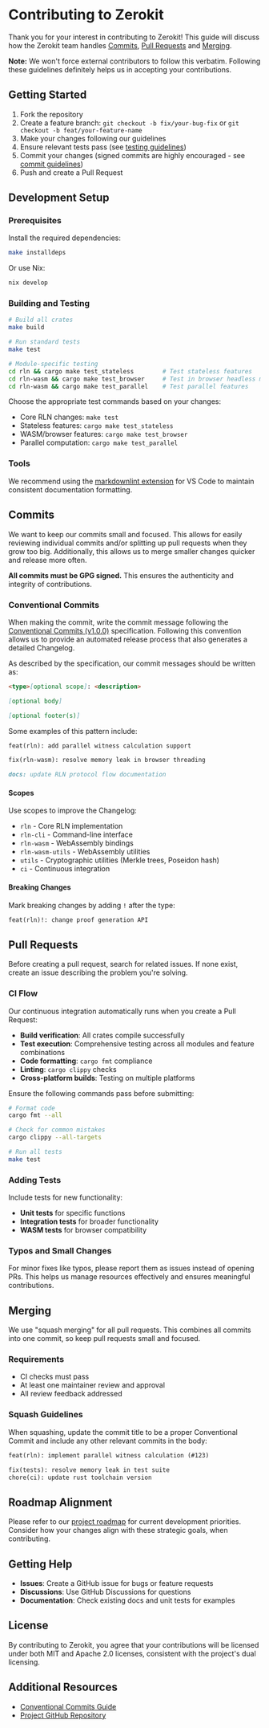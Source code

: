 # Contributing to Zerokit

Thank you for your interest in contributing to Zerokit!
This guide will discuss how the Zerokit team handles [Commits](#commits),
[Pull Requests](#pull-requests) and [Merging](#merging).

**Note:** We won't force external contributors to follow this verbatim.
Following these guidelines definitely helps us in accepting your contributions.

## Getting Started

1. Fork the repository
2. Create a feature branch: `git checkout -b fix/your-bug-fix` or `git checkout -b feat/your-feature-name`
3. Make your changes following our guidelines
4. Ensure relevant tests pass (see [testing guidelines](#building-and-testing))
5. Commit your changes (signed commits are highly encouraged  - see [commit guidelines](#commits))
6. Push and create a Pull Request

## Development Setup

### Prerequisites

Install the required dependencies:

```bash
make installdeps
```

Or use Nix:

```bash
nix develop
```

### Building and Testing

```bash
# Build all crates
make build

# Run standard tests
make test

# Module-specific testing
cd rln && cargo make test_stateless        # Test stateless features
cd rln-wasm && cargo make test_browser     # Test in browser headless mode
cd rln-wasm && cargo make test_parallel    # Test parallel features
```

Choose the appropriate test commands based on your changes:

- Core RLN changes: `make test`
- Stateless features: `cargo make test_stateless`
- WASM/browser features: `cargo make test_browser`
- Parallel computation: `cargo make test_parallel`

### Tools

We recommend using the [markdownlint extension](https://marketplace.visualstudio.com/items?itemName=DavidAnson.vscode-markdownlint)
for VS Code to maintain consistent documentation formatting.

## Commits

We want to keep our commits small and focused.
This allows for easily reviewing individual commits and/or
splitting up pull requests when they grow too big.
Additionally, this allows us to merge smaller changes quicker and release more often.

**All commits must be GPG signed.**
This ensures the authenticity and integrity of contributions.

### Conventional Commits

When making the commit, write the commit message
following the [Conventional Commits (v1.0.0)](https://www.conventionalcommits.org/en/v1.0.0/) specification.
Following this convention allows us to provide an automated release process
that also generates a detailed Changelog.

As described by the specification, our commit messages should be written as:

```markdown
<type>[optional scope]: <description>

[optional body]

[optional footer(s)]
```

Some examples of this pattern include:

```markdown
feat(rln): add parallel witness calculation support
```

```markdown
fix(rln-wasm): resolve memory leak in browser threading
```

```markdown
docs: update RLN protocol flow documentation
```

#### Scopes

Use scopes to improve the Changelog:

- `rln` - Core RLN implementation
- `rln-cli` - Command-line interface
- `rln-wasm` - WebAssembly bindings
- `rln-wasm-utils` - WebAssembly utilities
- `utils` - Cryptographic utilities (Merkle trees, Poseidon hash)
- `ci` - Continuous integration

#### Breaking Changes

Mark breaking changes by adding `!` after the type:

```markdown
feat(rln)!: change proof generation API
```

## Pull Requests

Before creating a pull request, search for related issues.
If none exist, create an issue describing the problem you're solving.

### CI Flow

Our continuous integration automatically runs when you create a Pull Request:

- **Build verification**: All crates compile successfully
- **Test execution**: Comprehensive testing across all modules and feature combinations
- **Code formatting**: `cargo fmt` compliance
- **Linting**: `cargo clippy` checks
- **Cross-platform builds**: Testing on multiple platforms

Ensure the following commands pass before submitting:

```bash
# Format code
cargo fmt --all

# Check for common mistakes
cargo clippy --all-targets

# Run all tests
make test
```

### Adding Tests

Include tests for new functionality:

- **Unit tests** for specific functions
- **Integration tests** for broader functionality
- **WASM tests** for browser compatibility

### Typos and Small Changes

For minor fixes like typos, please report them as issues instead of opening PRs.
This helps us manage resources effectively and ensures meaningful contributions.

## Merging

We use "squash merging" for all pull requests.
This combines all commits into one commit, so keep pull requests small and focused.

### Requirements

- CI checks must pass
- At least one maintainer review and approval
- All review feedback addressed

### Squash Guidelines

When squashing, update the commit title to be a proper Conventional Commit and
include any other relevant commits in the body:

```markdown
feat(rln): implement parallel witness calculation (#123)

fix(tests): resolve memory leak in test suite
chore(ci): update rust toolchain version
```

## Roadmap Alignment

Please refer to our [project roadmap](https://roadmap.vac.dev/) for current development priorities.
Consider how your changes align with these strategic goals, when contributing.

## Getting Help

- **Issues**: Create a GitHub issue for bugs or feature requests
- **Discussions**: Use GitHub Discussions for questions
- **Documentation**: Check existing docs and unit tests for examples

## License

By contributing to Zerokit, you agree that your contributions will be licensed under both MIT and
Apache 2.0 licenses, consistent with the project's dual licensing.

## Additional Resources

- [Conventional Commits Guide](https://www.conventionalcommits.org/en/v1.0.0/)
- [Project GitHub Repository](https://github.com/vacp2p/zerokit)
